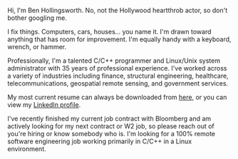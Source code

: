 <!---
BenHolli/BenHolli is a ✨ special ✨ repository because its `README.md` (this file) appears on your GitHub profile.
You can click the Preview link to take a look at your changes.
--->

Hi, I'm Ben Hollingsworth.  No, not the Hollywood heartthrob actor, so don't bother googling me.

I fix things.  Computers, cars, houses... you name it.  I'm drawn toward anything that has room for improvement.
I'm equally handy with a keyboard, wrench, or hammer.

Professionally, I'm a talented C/C++ programmer and Linux/Unix system administrator with 35 years of professional experience.
I've worked across a variety of industries including finance, structural engineering, healthcare, telecommunications,
geospatial remote sensing, and government services.

My most current resume can always be downloaded from [here](https://www.jedi.com/obiwan/resume.pdf),
or you can view my [LinkedIn profile](https://www.linkedin.com/in/benholli).

I've recently finished my current job contract with Bloomberg and am actively looking for my next
contract or W2 job, so please reach out of you're hiring or know somebody who is.
I'm looking for a 100% remote software engineering job working primarily in C/C++ in a Linux environment.
